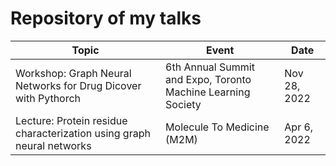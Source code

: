 # Repository of my talks

| Topic | Event | Date | 
| --- | --- | --- |
| Workshop: Graph Neural Networks for Drug Dicover with Pythorch | 6th Annual Summit and Expo, Toronto Machine Learning Society | Nov 28, 2022 |
| Lecture: Protein residue characterization using graph neural networks | Molecule To Medicine (M2M) | Apr 6, 2022 |

